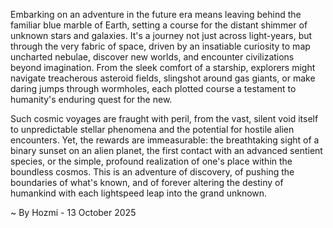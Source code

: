 
Embarking on an adventure in the future era means leaving behind the familiar blue marble of Earth, setting a course for the distant shimmer of unknown stars and galaxies. It's a journey not just across light-years, but through the very fabric of space, driven by an insatiable curiosity to map uncharted nebulae, discover new worlds, and encounter civilizations beyond imagination. From the sleek comfort of a starship, explorers might navigate treacherous asteroid fields, slingshot around gas giants, or make daring jumps through wormholes, each plotted course a testament to humanity's enduring quest for the new.

Such cosmic voyages are fraught with peril, from the vast, silent void itself to unpredictable stellar phenomena and the potential for hostile alien encounters. Yet, the rewards are immeasurable: the breathtaking sight of a binary sunset on an alien planet, the first contact with an advanced sentient species, or the simple, profound realization of one's place within the boundless cosmos. This is an adventure of discovery, of pushing the boundaries of what's known, and of forever altering the destiny of humankind with each lightspeed leap into the grand unknown.

~ By Hozmi - 13 October 2025
